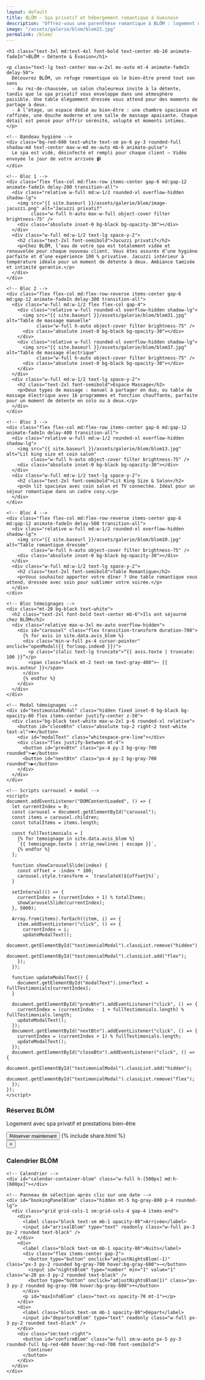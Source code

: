 ```yaml
---
layout: default
title: BLŌM – Spa privatif et hébergement romantique à Guesnain
description: "Offrez-vous une parenthèse romantique à BLŌM : logement de charme, spa privatif, détente et petit‑déjeuner inclus."
image: "/assets/galerie/blom/blom22.jpg"
permalink: /blom/
---
```


<section class="bg-black text-white py-12 px-4 w-full overflow-x-hidden">
  <div class="max-w-6xl mx-auto space-y-16">

    <h1 class="text-3xl md:text-4xl font-bold text-center mb-10 animate-fadeIn">BLŌM – Détente & Évasion</h1>

    <p class="text-lg text-center max-w-2xl mx-auto mt-4 animate-fadeIn delay-50">
      Découvrez BLŌM, un refuge romantique où le bien‑être prend tout son sens
      · Au rez-de-chaussée, un salon chaleureux invite à la détente, tandis que le spa privatif vous enveloppe dans une atmosphère paisible. Une table élégamment dressée vous attend pour des moments de partage à deux.
      · À l’étage, un espace dédié au bien-être : une chambre spacieuse et raffinée, une douche moderne et une salle de massage apaisante. Chaque détail est pensé pour offrir sérénité, volupté et moments intimes.
    </p>

    <!-- Bandeau hygiène -->
    <div class="bg-red-600 text-white text-sm px-6 py-3 rounded-full shadow-md text-center max-w-md mx-auto mb-6 animate-pulse">
      Le spa est vidé, désinfecté et rempli pour chaque client – Vidéo envoyée le jour de votre arrivée 📹
    </div>

    <!-- Bloc 1 -->
    <div class="flex flex-col md:flex-row items-center gap-6 md:gap-12 animate-fadeIn delay-200 transition-all">
      <div class="relative w-full md:w-1/2 rounded-xl overflow-hidden shadow-lg">
        <img src="{{ site.baseurl }}/assets/galerie/blom/image-jacuzzi.png" alt="Jacuzzi privatif"
             class="w-full h-auto max-w-full object-cover filter brightness-75" />
        <div class="absolute inset-0 bg-black bg-opacity-30"></div>
      </div>
      <div class="w-full md:w-1/2 text-lg space-y-2">
        <h2 class="text-2xl font-semibold">Jacuzzi privatif</h2>
        <p>Chez BLŌM, l’eau de votre spa est totalement vidée et renouvelée pour chaque nouveau client. Vous êtes assurés d’une hygiène parfaite et d’une expérience 100 % privative. Jacuzzi intérieur à température idéale pour un moment de détente à deux. Ambiance tamisée et intimité garantie.</p>
      </div>
    </div>

    <!-- Bloc 2 -->
    <div class="flex flex-col md:flex-row-reverse items-center gap-6 md:gap-12 animate-fadeIn delay-300 transition-all">
      <div class="w-full md:w-1/2 flex flex-col gap-4">
        <div class="relative w-full rounded-xl overflow-hidden shadow-lg">
          <img src="{{ site.baseurl }}/assets/galerie/blom/blom31.jpg" alt="Table de massage manuelle"
               class="w-full h-auto object-cover filter brightness-75" />
          <div class="absolute inset-0 bg-black bg-opacity-30"></div>
        </div>
        <div class="relative w-full rounded-xl overflow-hidden shadow-lg">
          <img src="{{ site.baseurl }}/assets/galerie/blom/blom37.jpg" alt="Table de massage électrique"
               class="w-full h-auto object-cover filter brightness-75" />
          <div class="absolute inset-0 bg-black bg-opacity-30"></div>
        </div>
      </div>
      <div class="w-full md:w-1/2 text-lg space-y-2">
        <h2 class="text-2xl font-semibold">Espace Massage</h2>
        <p>Deux types de massage : manuel à partager en duo, ou table de massage électrique avec 16 programmes et fonction chauffante, parfaite pour un moment de détente en solo ou à deux.</p>
      </div>
    </div>

    <!-- Bloc 3 -->
    <div class="flex flex-col md:flex-row items-center gap-6 md:gap-12 animate-fadeIn delay-400 transition-all">
      <div class="relative w-full md:w-1/2 rounded-xl overflow-hidden shadow-lg">
        <img src="{{ site.baseurl }}/assets/galerie/blom/blom13.jpg" alt="Lit king size et coin salon"
             class="w-full h-auto object-cover filter brightness-75" />
        <div class="absolute inset-0 bg-black bg-opacity-30"></div>
      </div>
      <div class="w-full md:w-1/2 text-lg space-y-2">
        <h2 class="text-2xl font-semibold">Lit King Size & Salon</h2>
        <p>Un lit spacieux avec coin salon et TV connectée. Idéal pour un séjour romantique dans un cadre cosy.</p>
      </div>
    </div>

    <!-- Bloc 4 -->
    <div class="flex flex-col md:flex-row-reverse items-center gap-6 md:gap-12 animate-fadeIn delay-500 transition-all">
      <div class="relative w-full md:w-1/2 rounded-xl overflow-hidden shadow-lg">
        <img src="{{ site.baseurl }}/assets/galerie/blom/blom10.jpg" alt="Table romantique dressée"
             class="w-full h-auto object-cover filter brightness-75" />
        <div class="absolute inset-0 bg-black bg-opacity-30"></div>
      </div>
      <div class="w-full md:w-1/2 text-lg space-y-2">
        <h2 class="text-2xl font-semibold">Table Romantique</h2>
        <p>Vous souhaitez apporter votre dîner ? Une table romantique vous attend, dressée avec soin pour sublimer votre soirée.</p>
      </div>
    </div>

    <!-- Bloc témoignages -->
    <div class="mt-20 bg-black text-white">
      <h2 class="text-2xl font-bold text-center mb-6">Ils ont séjourné chez BLŌM</h2>
      <div class="relative max-w-3xl mx-auto overflow-hidden">
        <div id="carousel" class="flex transition-transform duration-700">
          {% for avis in site.data.avis_blom %}
          <div class="min-w-full px-4 cursor-pointer" onclick="openModal({{ forloop.index0 }})">
            <p class="italic text-lg truncate">“{{ avis.texte | truncate: 100 }}”</p>
            <span class="block mt-2 text-sm text-gray-400">– {{ avis.auteur }}</span>
          </div>
          {% endfor %}
        </div>
      </div>
    </div>

    <!-- Modal témoignages -->
    <div id="testimonialModal" class="hidden fixed inset-0 bg-black bg-opacity-80 flex items-center justify-center z-50">
      <div class="bg-black text-white max-w-2xl p-6 rounded-xl relative">
        <button id="closeBtn" class="absolute top-2 right-2 text-white text-xl">✖</button>
        <div id="modalText" class="whitespace-pre-line"></div>
        <div class="flex justify-between mt-4">
          <button id="prevBtn" class="px-4 py-2 bg-gray-700 rounded">◀</button>
          <button id="nextBtn" class="px-4 py-2 bg-gray-700 rounded">▶</button>
        </div>
      </div>
    </div>

    <!-- Scripts carrousel + modal -->
    <script>
    document.addEventListener("DOMContentLoaded", () => {
      let currentIndex = 0;
      const carousel = document.getElementById("carousel");
      const items = carousel.children;
      const totalItems = items.length;

      const fullTestimonials = [
        {% for temoignage in site.data.avis_blom %}
        `{{ temoignage.texte | strip_newlines | escape }}`,
        {% endfor %}
      ];

      function showCarouselSlide(index) {
        const offset = -index * 100;
        carousel.style.transform = `translateX(${offset}%)`;
      }

      setInterval(() => {
        currentIndex = (currentIndex + 1) % totalItems;
        showCarouselSlide(currentIndex);
      }, 5000);

      Array.from(items).forEach((item, i) => {
        item.addEventListener("click", () => {
          currentIndex = i;
          updateModalText();
          document.getElementById("testimonialModal").classList.remove("hidden");
          document.getElementById("testimonialModal").classList.add("flex");
        });
      });

      function updateModalText() {
        document.getElementById("modalText").innerText = fullTestimonials[currentIndex];
      }

      document.getElementById("prevBtn").addEventListener("click", () => {
        currentIndex = (currentIndex - 1 + fullTestimonials.length) % fullTestimonials.length;
        updateModalText();
      });
      document.getElementById("nextBtn").addEventListener("click", () => {
        currentIndex = (currentIndex + 1) % fullTestimonials.length;
        updateModalText();
      });
      document.getElementById("closeBtn").addEventListener("click", () => {
        document.getElementById("testimonialModal").classList.add("hidden");
        document.getElementById("testimonialModal").classList.remove("flex");
      });
    });
    </script>

<!-- ====== BLOM : CTA + modal + calendrier + sélection ====== -->
<!-- Remplace entièrement l'ancien bloc BLŌM par celui-ci -->

<!-- Appel à l'action : Réserver BLŌM -->
<div class="mt-16 bg-white text-black py-6 px-4 text-center rounded-xl shadow-xl max-w-4xl mx-auto">
  <h3 class="text-2xl font-bold mb-2">Réservez BLŌM</h3>
  <p class="mb-4">Logement avec spa privatif et prestations bien-être</p>

  <div class="flex flex-col sm:flex-row sm:justify-center gap-4 mt-4">
    <button onclick="openCalendarBlom()" 
            class="inline-block bg-black text-white px-6 py-3 rounded-full font-semibold shadow hover:bg-gray-800 transition text-center">
      Réserver maintenant
    </button>
    {% include share.html %}
  </div>
</div>

<!-- Modal calendrier BLŌM -->
<div id="calendarModalBlom" class="fixed inset-0 bg-black bg-opacity-90 hidden items-center justify-center z-50 px-4" onclick="closeCalendarBlom(event)">
  <div class="bg-gray-900 text-white rounded-xl shadow-xl relative w-full max-w-5xl mx-auto p-6" onclick="event.stopPropagation()">
    <button onclick="closeCalendarBlom()" class="absolute top-2 right-4 text-3xl font-bold text-gray-400 hover:text-white">&times;</button>
    <h3 class="text-2xl font-bold text-center mt-2 mb-4">Calendrier BLŌM</h3>

    <!-- Calendrier -->
    <div id="calendar-container-blom" class="w-full h-[500px] md:h-[600px]"></div>

    <!-- Panneau de sélection après clic sur une date -->
    <div id="bookingPanelBlom" class="hidden mt-5 bg-gray-800 p-4 rounded-lg">
      <div class="grid grid-cols-1 sm:grid-cols-4 gap-4 items-end">
        <div>
          <label class="block text-sm mb-1 opacity-80">Arrivée</label>
          <input id="arrivalBlom" type="text" readonly class="w-full px-3 py-2 rounded text-black" />
        </div>
        <div>
          <label class="block text-sm mb-1 opacity-80">Nuits</label>
          <div class="flex items-center gap-2">
            <button type="button" onclick="adjustNightsBlom(-1)" class="px-3 py-2 rounded bg-gray-700 hover:bg-gray-600">−</button>
            <input id="nightsBlom" type="number" min="1" value="1" class="w-20 px-3 py-2 rounded text-black" />
            <button type="button" onclick="adjustNightsBlom(1)" class="px-3 py-2 rounded bg-gray-700 hover:bg-gray-600">+</button>
          </div>
          <p id="maxInfoBlom" class="text-xs opacity-70 mt-1"></p>
        </div>
        <div>
          <label class="block text-sm mb-1 opacity-80">Départ</label>
          <input id="departureBlom" type="text" readonly class="w-full px-3 py-2 rounded text-black" />
        </div>
        <div class="sm:text-right">
          <button id="confirmBlom" class="w-full sm:w-auto px-5 py-3 rounded-full bg-red-600 hover:bg-red-700 font-semibold">
            Continuer
          </button>
        </div>
      </div>
    </div>
  </div>
</div>

<!-- FullCalendar (si pas déjà inclus ailleurs) -->
<link href="https://cdn.jsdelivr.net/npm/fullcalendar@6.1.8/index.global.min.css" rel="stylesheet" />
<script src="https://cdn.jsdelivr.net/npm/fullcalendar@6.1.8/index.global.min.js"></script>

<script>
/* --------- Robust globals --------- */
window.calendars = window.calendars || {};
window.blockedDatesBlom = new Set();
window.selectionEventBlom = null;
window.startBlom = null;
window.maxNightsBlom = 1;

/* --------- Helpers --------- */
const addDays = (date, n) => { const d = new Date(date); d.setDate(d.getDate()+n); return d; };
const ymd = (date) => {
  const y = date.getFullYear(), m = String(date.getMonth()+1).padStart(2,'0'), d = String(date.getDate()).padStart(2,'0');
  return `${y}-${m}-${d}`;
};
const formatFR = (date) => date.toLocaleDateString('fr-FR', { weekday:'short', day:'2-digit', month:'short', year:'numeric' });

/* --------- Open / Close modal --------- */
function openCalendarBlom() {
  const modal = document.getElementById("calendarModalBlom");
  if (!modal) return;
  modal.classList.remove("hidden"); modal.classList.add("flex");
  if (!window.calendars["BLOM"]) initCalendarBlom();
}
function closeCalendarBlom(event) {
  const modal = document.getElementById("calendarModalBlom");
  if (!modal) return;
  if (!event || event.target === modal) {
    modal.classList.add("hidden"); modal.classList.remove("flex");
    const panel = document.getElementById("bookingPanelBlom");
    if (panel) panel.classList.add("hidden");
    if (window.selectionEventBlom) { try { window.selectionEventBlom.remove(); } catch(e){} window.selectionEventBlom = null; }
    window.startBlom = null;
  }
}

/* --------- Init calendar BLŌM --------- */

async function initCalendarBlom() {
  try {
    console.log("[BLŌM] initCalendarBlom: fetching events...");
    const res = await fetch("https://calendar-proxy-production-231c.up.railway.app/api/reservations/BLOM");
    if (!res.ok) throw new Error("Erreur HTTP " + res.status);
    const eventsRaw = await res.json();
    console.log("[BLŌM] eventsRaw:", eventsRaw.length);

    const toISODate = d => {
      const x = new Date(d);
      return `${x.getFullYear()}-${String(x.getMonth()+1).padStart(2,'0')}-${String(x.getDate()).padStart(2,'0')}`;
    };

    const events = (eventsRaw || []).map(ev => {
      const s = new Date(ev.start);
      const e = new Date(ev.end);
      return {
        title: "Réservé",
        start: toISODate(s),
        end: toISODate(e),
        allDay: true,
        display: "block"
      };
    });

    // build blocked set (start inclusive, end exclusive)
    window.blockedDatesBlom = new Set();
    for (const ev of events) {
      let d = new Date(ev.start + "T00:00:00");
      const end = new Date(ev.end + "T00:00:00");
      while (d < end) {
        window.blockedDatesBlom.add( (d.getFullYear()) + "-" + String(d.getMonth()+1).padStart(2,'0') + "-" + String(d.getDate()).padStart(2,'0') );
        d = addDays(d, 1);
      }
    }
    console.log("[BLŌM] blocked days count:", window.blockedDatesBlom.size);

    const calendarEl = document.getElementById("calendar-container-blom");
    if (!calendarEl) { console.error("calendar-container-blom introuvable"); return; }

    // destroy previous if existed
    if (window.calendars && window.calendars["BLOM"]) {
      try { window.calendars["BLOM"].destroy(); } catch(e){/*ignore*/ }
      window.calendars["BLOM"] = null;
    }

    const calendar = new FullCalendar.Calendar(calendarEl, {
      initialView: "dayGridMonth",
      height: "auto",
      locale: "fr",
      firstDay: 1,
      headerToolbar: { left: "prev,next today", center: "title", right: "dayGridMonth,timeGridWeek" },
      events,
      displayEventTime: false,
      selectable: false,
      navLinks: true,
      // on garde dateClick au cas où, mais la vraie gestion est la délégation ci-dessous
      dateClick: (info) => {
        // appel direct si FullCalendar le détecte
        onDateClickBlom(info);
      }
    });

    calendar.render();
    window.calendars = window.calendars || {};
    window.calendars["BLOM"] = calendar;
    console.log("[BLŌM] calendar rendered");

    // --- DÉLÉGATION : rendre toute la cellule cliquable ---
    // retire ancien handler si présent
    if (window._blomCellClickHandler && calendarEl._blomCellClickHandlerAttached) {
      try { calendarEl.removeEventListener('click', window._blomCellClickHandler); } catch(e){}
      calendarEl._blomCellClickHandlerAttached = false;
    }

    const handler = (e) => {
      // Ignore clicks qui visent un événement existant
      if (e.target.closest('.fc-event')) return;

      // Cherche l'ancêtre le plus proche qui a data-date (les cellules jour de FullCalendar)
      const dayCell = e.target.closest('[data-date]');
      if (!dayCell) return;

      // Assure que la cellule est bien à l'intérieur du calendrier
      if (!calendarEl.contains(dayCell)) return;

      const dateStr = dayCell.getAttribute('data-date');
      if (!dateStr) return;

      console.log("[BLŌM] cellule cliquée :", dateStr);
      // appelle le même handler que pour dateClick
      onDateClickBlom({ dateStr });
    };

    // mémoriser et attacher
    window._blomCellClickHandler = handler;
    calendarEl.addEventListener('click', handler);
    calendarEl._blomCellClickHandlerAttached = true;

  } catch (err) {
    console.error("[BLŌM] initCalendar error:", err);
    alert("Impossible de charger le calendrier BLŌM. Voir la console pour les détails.");
  }
}

/* --------- Click date arrival handler --------- */
function onDateClickBlom(info) {
  try {
    const clicked = new Date(info.dateStr + "T00:00:00");
    const today = new Date(); today.setHours(0,0,0,0);

    if (clicked < today) return;
    if (window.blockedDatesBlom.has(info.dateStr)) return;

    window.startBlom = clicked;

    window.maxNightsBlom = computeMaxNightsFrom(window.startBlom, window.blockedDatesBlom, 60);
    if (window.maxNightsBlom < 1) return;

    const panel = document.getElementById("bookingPanelBlom");
    if (!panel) return;
    panel.classList.remove("hidden");

    document.getElementById("arrivalBlom").value = formatFR(window.startBlom);
    const nightsInput = document.getElementById("nightsBlom");
    nightsInput.value = 1;
    nightsInput.min = 1;
    nightsInput.max = window.maxNightsBlom;
    document.getElementById("maxInfoBlom").textContent = `Max : ${window.maxNightsBlom} nuit(s) possible(s)`;

    updateDepartureAndHighlightBlom();

    nightsInput.oninput = () => {
      let v = parseInt(nightsInput.value || "1", 10);
      if (isNaN(v) || v < 1) v = 1;
      if (v > window.maxNightsBlom) v = window.maxNightsBlom;
      nightsInput.value = v;
      updateDepartureAndHighlightBlom();
    };

    const btn = document.getElementById("confirmBlom");
    btn.onclick = () => {
      const nights = parseInt(document.getElementById("nightsBlom").value, 10);
      const departure = addDays(window.startBlom, nights);
      alert(`Réservation (simulation)\nArrivée: ${formatFR(window.startBlom)}\nNuits: ${nights}\nDépart: ${formatFR(departure)}`);
    };
  } catch (e) {
    console.error("onDateClickBlom error:", e);
  }
}

/* --------- computeMaxNightsFrom --------- */
function computeMaxNightsFrom(startDate, blockedSet, hardLimit = 30) {
  let nights = 0;
  for (let i = 0; i < hardLimit; i++) {
    const day = addDays(startDate, i);
    const key = ymd(day);
    if (blockedSet.has(key)) break;
    nights++;
  }
  return nights;
}

/* --------- updateDepartureAndHighlightBlom --------- */
function updateDepartureAndHighlightBlom() {
  const nights = parseInt(document.getElementById("nightsBlom").value, 10) || 1;
  const departure = addDays(window.startBlom, nights);
  document.getElementById("departureBlom").value = formatFR(departure);

  if (window.selectionEventBlom) { try { window.selectionEventBlom.remove(); } catch(e){} window.selectionEventBlom = null; }

  try {
    window.selectionEventBlom = window.calendars["BLOM"].addEvent({
      start: ymd(window.startBlom),
      end: ymd(departure),
      display: "background",
      backgroundColor: "rgba(22,163,74,0.35)"
    });
  } catch(e) { console.error("updateDepartureAndHighlightBlom error:", e); }
}

/* --------- adjust nights +/- --------- */
function adjustNightsBlom(delta) {
  if (!window.startBlom) return;
  const input = document.getElementById("nightsBlom");
  let v = parseInt(input.value || "1", 10) + delta;
  if (isNaN(v)) v = 1;
  if (v < 1) v = 1;
  if (v > window.maxNightsBlom) v = window.maxNightsBlom;
  input.value = v;
  updateDepartureAndHighlightBlom();
}
</script>


